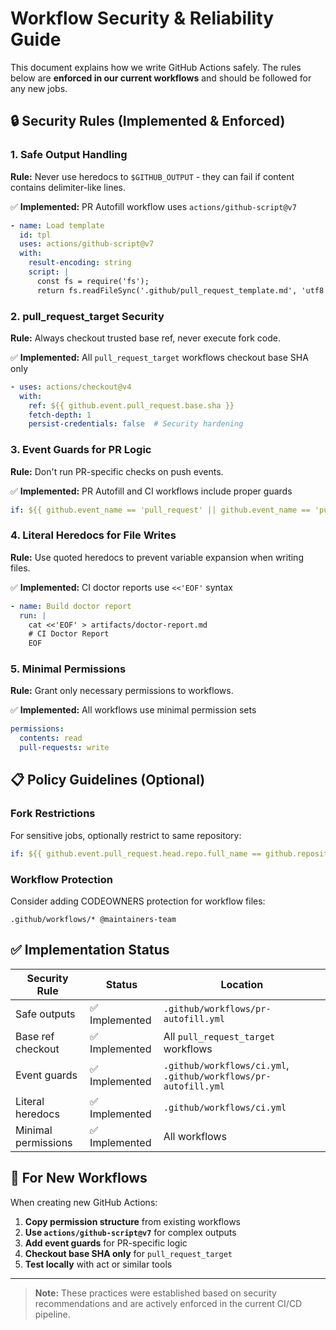 # Workflow Security & Reliability Guide

This document explains how we write GitHub Actions safely. The rules below are **enforced in our current workflows** and should be followed for any new jobs.

## 🔒 Security Rules (Implemented & Enforced)

### 1. Safe Output Handling
**Rule:** Never use heredocs to `$GITHUB_OUTPUT` - they can fail if content contains delimiter-like lines.

✅ **Implemented:** PR Autofill workflow uses `actions/github-script@v7`

```yaml
- name: Load template
  id: tpl  
  uses: actions/github-script@v7
  with:
    result-encoding: string
    script: |
      const fs = require('fs');
      return fs.readFileSync('.github/pull_request_template.md', 'utf8');
```

### 2. pull_request_target Security  
**Rule:** Always checkout trusted base ref, never execute fork code.

✅ **Implemented:** All `pull_request_target` workflows checkout base SHA only

```yaml
- uses: actions/checkout@v4
  with:
    ref: ${{ github.event.pull_request.base.sha }}
    fetch-depth: 1
    persist-credentials: false  # Security hardening
```

### 3. Event Guards for PR Logic
**Rule:** Don't run PR-specific checks on push events.

✅ **Implemented:** PR Autofill and CI workflows include proper guards

```yaml
if: ${{ github.event_name == 'pull_request' || github.event_name == 'pull_request_target' }}
```

### 4. Literal Heredocs for File Writes
**Rule:** Use quoted heredocs to prevent variable expansion when writing files.

✅ **Implemented:** CI doctor reports use `<<'EOF'` syntax

```yaml
- name: Build doctor report
  run: |
    cat <<'EOF' > artifacts/doctor-report.md
    # CI Doctor Report  
    EOF
```

### 5. Minimal Permissions
**Rule:** Grant only necessary permissions to workflows.

✅ **Implemented:** All workflows use minimal permission sets

```yaml
permissions:
  contents: read
  pull-requests: write
```

## 📋 Policy Guidelines (Optional)

### Fork Restrictions
For sensitive jobs, optionally restrict to same repository:
```yaml
if: ${{ github.event.pull_request.head.repo.full_name == github.repository }}
```

### Workflow Protection
Consider adding CODEOWNERS protection for workflow files:
```
.github/workflows/* @maintainers-team
```

## ✅ Implementation Status

| Security Rule | Status | Location |
|---------------|--------|----------|
| Safe outputs | ✅ Implemented | `.github/workflows/pr-autofill.yml` |
| Base ref checkout | ✅ Implemented | All `pull_request_target` workflows |  
| Event guards | ✅ Implemented | `.github/workflows/ci.yml`, `.github/workflows/pr-autofill.yml` |
| Literal heredocs | ✅ Implemented | `.github/workflows/ci.yml` |
| Minimal permissions | ✅ Implemented | All workflows |

## 🚀 For New Workflows

When creating new GitHub Actions:

1. **Copy permission structure** from existing workflows
2. **Use `actions/github-script@v7`** for complex outputs  
3. **Add event guards** for PR-specific logic
4. **Checkout base SHA only** for `pull_request_target`
5. **Test locally** with act or similar tools

---
> **Note:** These practices were established based on security recommendations and are actively enforced in the current CI/CD pipeline.